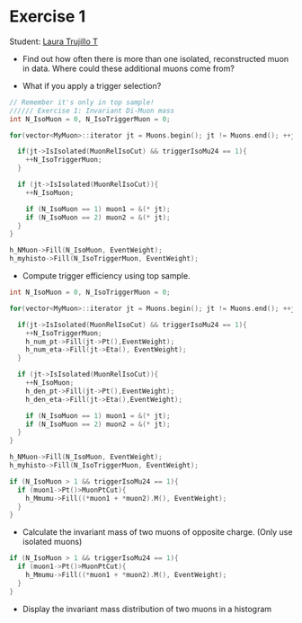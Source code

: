 # Exercise 1
Student: [Laura Trujillo T](lvtrujillot@unal.edu.co)

- Find out how often there is more than one isolated, reconstructed muon in data. Where could these additional muons come from?



- What if you apply a trigger selection?

```cpp
// Remember it's only in top sample!
////// Exercise 1: Invariant Di-Muon mass
int N_IsoMuon = 0, N_IsoTriggerMuon = 0;

for(vector<MyMuon>::iterator jt = Muons.begin(); jt != Muons.end(); ++jt){

  if(jt->IsIsolated(MuonRelIsoCut) && triggerIsoMu24 == 1){
    ++N_IsoTriggerMuon;
  }

  if (jt->IsIsolated(MuonRelIsoCut)){
    ++N_IsoMuon;

    if (N_IsoMuon == 1) muon1 = &(* jt);
    if (N_IsoMuon == 2) muon2 = &(* jt);
  }
}

h_NMuon->Fill(N_IsoMuon, EventWeight);
h_myhisto->Fill(N_IsoTriggerMuon, EventWeight);
```

- Compute trigger efficiency using top sample.

```cpp
int N_IsoMuon = 0, N_IsoTriggerMuon = 0;

for(vector<MyMuon>::iterator jt = Muons.begin(); jt != Muons.end(); ++jt){

  if(jt->IsIsolated(MuonRelIsoCut) && triggerIsoMu24 == 1){
    ++N_IsoTriggerMuon;
    h_num_pt->Fill(jt->Pt(),EventWeight);
    h_num_eta->Fill(jt->Eta(), EventWeight);
  }

  if (jt->IsIsolated(MuonRelIsoCut)){
    ++N_IsoMuon;
    h_den_pt->Fill(jt->Pt(),EventWeight);
    h_den_eta->Fill(jt->Eta(),EventWeight);

    if (N_IsoMuon == 1) muon1 = &(* jt);
    if (N_IsoMuon == 2) muon2 = &(* jt);
  }
}

h_NMuon->Fill(N_IsoMuon, EventWeight);
h_myhisto->Fill(N_IsoTriggerMuon, EventWeight);

if (N_IsoMuon > 1 && triggerIsoMu24 == 1){
  if (muon1->Pt()>MuonPtCut){
    h_Mmumu->Fill((*muon1 + *muon2).M(), EventWeight);
  }
}
```

- Calculate the invariant mass of two muons of opposite charge. (Only use isolated muons)

```cpp
if (N_IsoMuon > 1 && triggerIsoMu24 == 1){
  if (muon1->Pt()>MuonPtCut){
    h_Mmumu->Fill((*muon1 + *muon2).M(), EventWeight);
  }  
}
```

- Display the invariant mass distribution of two muons in a histogram
